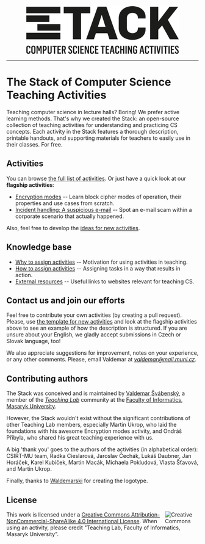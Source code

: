 <p align="center"> 
<img src="logo/bitmap/logotype/Stack-logotype-400.png" alt="The Stack Logo">
</p>

---

# The Stack of Computer Science Teaching Activities

Teaching computer science in lecture halls? Boring! We prefer active learning methods. That's why we created the Stack: an open-source collection of teaching activities for understanding and practicing CS concepts. Each activity in the Stack features a thorough description, printable handouts, and supporting materials for teachers to easily use in their classes. For free.

## Activities

You can browse [the full list of activities](activities.md). Or just have a quick look at our **flagship activities**:

* [Encryption modes](activities/encryption-modes/README.md) -- Learn block cipher modes of operation, their properties and use cases from scratch.
* [Incident handling: A suspicious e-mail](activities/incident-handling-suspicious-email/README.md) -- Spot an e-mail scam within a corporate scenario that actually happened.

Also, feel free to develop the [ideas for new activities](activities-wip/ideas.md).

## Knowledge base

* [Why to assign activities](knowledge-base/why-to-assign-activities.md) -- Motivation for using activities in teaching.
* [How to assign activities](knowledge-base/how-to-assign-activities.md) -- Assigning tasks in a way that results in action.
* [External resources](knowledge-base/references.md) -- Useful links to websites relevant for teaching CS.

## Contact us and join our efforts

Feel free to contribute your own activities (by creating a pull request). Please, use [the template for new activities](activities/README.md) and look at the flagship activities above to see an example of how the description is structured. If you are unsure about your English, we gladly accept submissions in Czech or Slovak language, too!

We also appreciate suggestions for improvement, notes on your experience, or any other comments. Please, email Valdemar at *valdemar@mail.muni.cz*.

## Contributing authors

The Stack was conceived and is maintained by [Valdemar Švábenský](https://www.fi.muni.cz/~xsvabens/), a member of the [*Teaching Lab*](https://is.muni.cz/predmet/fi/DUCIT) community at the [Faculty of Informatics, Masaryk University](https://fi.muni.cz).

However, the Stack wouldn't exist without the significant contributions of other Teaching Lab members, especially Martin Ukrop, who laid the foundations with his awesome Encryption modes activity, and Ondráš Přibyla, who shared his great teaching experience with us.

A big 'thank you' goes to the authors of the activities (in alphabetical order): CSIRT-MU team, Radka Cieslarová, Jaroslav Čechák, Lukáš Daubner, Jan Horáček, Karel Kubíček, Martin Macák, Michaela Pokludová, Vlasta Šťavová, and Martin Ukrop.

Finally, thanks to [Waldemarski](http://www.waldemarski.com/) for creating the logotype.

## License

<img align="right" width="88" height="31" src="https://i.creativecommons.org/l/by-nc-sa/4.0/88x31.png" alt="Creative Commons Licence BY NC SA 4.0" title="Creative Commons Licence BY NC SA 4.0">

This work is licensed under a [Creative Commons Attribution-NonCommercial-ShareAlike 4.0 International License](https://creativecommons.org/licenses/by-nc-sa/4.0/). When using an activity, please credit "Teaching Lab, Faculty of Informatics, Masaryk University".
